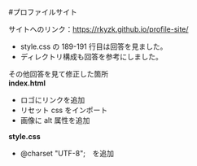 #プロファイルサイト

サイトへのリンク：https://rkyzk.github.io/profile-site/

- style.css の 189-191 行目は回答を見ました。
- ディレクトリ構成も回答を参考にしました。

その他回答を見て修正した箇所<br>
**index.html**

- ロゴにリンクを追加
- リセット css をインポート
- 画像に alt 属性を追加

**style.css**

- @charset "UTF-8";　を追加
